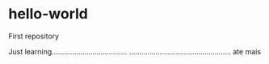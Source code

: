 # hello-world
First repository

Just learning.....................................
..................................................
ate mais
